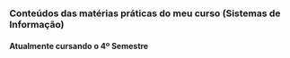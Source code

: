 ### Conteúdos das matérias práticas do meu curso (Sistemas de Informação)
#### Atualmente cursando o 4º Semestre